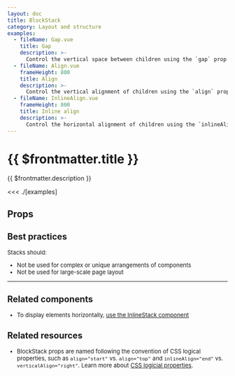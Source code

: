 ```yaml
---
layout: doc
title: BlockStack
category: Layout and structure
examples:
  - fileName: Gap.vue
    title: Gap
    description: >-
      Control the vertical space between children using the `gap` prop.
  - fileName: Align.vue
    frameHeight: 800
    title: Align
    description: >-
      Control the vertical alignment of children using the `align` prop.
  - fileName: InlineAlign.vue
    frameHeight: 800
    title: Inline align
    description: >-
      Control the horizontal alignment of children using the `inlineAlign` prop.
---
```


# {{ $frontmatter.title }}

<Lede>

{{ $frontmatter.description }}

</Lede>

<Examples>

<<< ./[examples]

</Examples>

## Props

<PropsTable />

<div style="font-size: 0.8125rem">

## Best practices

Stacks should:

- Not be used for complex or unique arrangements of components
- Not be used for large-scale page layout

---

## Related components

- To display elements horizontally, [use the InlineStack component](https://polaris.shopify.com/components/layout-and-structure/inline-stack)

## Related resources

- BlockStack props are named following the convention of CSS logical properties, such as `align="start"` vs. `align="top"` and `inlineAlign="end"` vs. `verticalAlign="right"`. Learn more about [CSS logicial properties](https://developer.mozilla.org/en-US/docs/Web/CSS/CSS_Logical_Properties).

</div>
